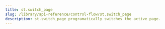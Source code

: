 ```yaml
---
title: st.switch_page
slug: /library/api-reference/control-flow/st.switch_page
description: st.switch_page programatically switches the active page.
---
```


<Autofunction function="streamlit.switch_page" />

